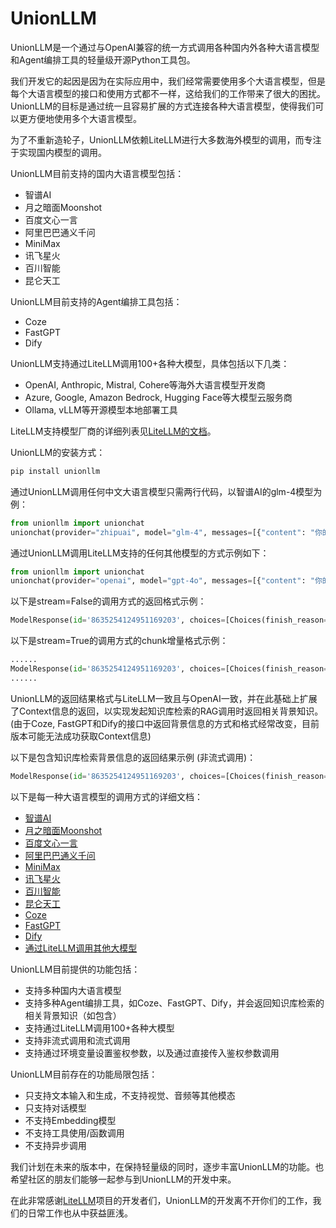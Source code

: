 # UnionLLM

UnionLLM是一个通过与OpenAI兼容的统一方式调用各种国内外各种大语言模型和Agent编排工具的轻量级开源Python工具包。

我们开发它的起因是因为在实际应用中，我们经常需要使用多个大语言模型，但是每个大语言模型的接口和使用方式都不一样，这给我们的工作带来了很大的困扰。UnionLLM的目标是通过统一且容易扩展的方式连接各种大语言模型，使得我们可以更方便地使用多个大语言模型。

为了不重新造轮子，UnionLLM依赖LiteLLM进行大多数海外模型的调用，而专注于实现国内模型的调用。

UnionLLM目前支持的国内大语言模型包括：
- 智谱AI
- 月之暗面Moonshot
- 百度文心一言
- 阿里巴巴通义千问
- MiniMax
- 讯飞星火
- 百川智能
- 昆仑天工

UnionLLM目前支持的Agent编排工具包括：
- Coze
- FastGPT
- Dify

UnionLLM支持通过LiteLLM调用100+各种大模型，具体包括以下几类：
- OpenAI, Anthropic, Mistral, Cohere等海外大语言模型开发商
- Azure, Google, Amazon Bedrock, Hugging Face等大模型云服务商
- Ollama, vLLM等开源模型本地部署工具

LiteLLM支持模型厂商的详细列表见[LiteLLM的文档](https://docs.litellm.ai/docs/providers)。


UnionLLM的安装方式：
```bash
pip install unionllm
```

通过UnionLLM调用任何中文大语言模型只需两行代码，以智谱AI的glm-4模型为例：
```python
from unionllm import unionchat
unionchat(provider="zhipuai", model="glm-4", messages=[{"content": "你的开发者是谁？", "role": "user"}], stream=False)
```

通过UnionLLM调用LiteLLM支持的任何其他模型的方式示例如下：
```python
from unionllm import unionchat
unionchat(provider="openai", model="gpt-4o", messages=[{"content": "你的开发者是谁？", "role": "user"}], stream=True)
```

以下是stream=False的调用方式的返回格式示例：
```python
ModelResponse(id='8635254124951169203', choices=[Choices(finish_reason='stop', index=0, message=Message(content='我是人工智能助手。', role='assistant'))], created=1715570856, model=model, object='chat.completion', system_fingerprint=None, usage=Usage(prompt_tokens=9, completion_tokens=27, total_tokens=36))
```

以下是stream=True的调用方式的chunk增量格式示例：
```python
......
ModelResponse(id='8635254124951169203', choices=[Choices(finish_reason='stop', index=0, message=Message(content='我是人工智能助手。', role='assistant'))], created=1715570856, model=model, object='chat.completion', system_fingerprint=None, usage=Usage(prompt_tokens=9, completion_tokens=27, total_tokens=36))
......
```

UnionLLM的返回结果格式与LiteLLM一致且与OpenAI一致，并在此基础上扩展了Context信息的返回，以实现发起知识库检索的RAG调用时返回相关背景知识。(由于Coze, FastGPT和Dify的接口中返回背景信息的方式和格式经常改变，目前版本可能无法成功获取Context信息)

以下是包含知识库检索背景信息的返回结果示例 (非流式调用)：
```python
ModelResponse(id='8635254124951169203', choices=[Choices(finish_reason='stop', index=0, message=Message(content='我是人工智能助手。', role='assistant'))], created=1715570856, model=model, object='chat.completion', system_fingerprint=None, usage=Usage(prompt_tokens=9, completion_tokens=27, total_tokens=36),context=[Context(id=1, content='retrieved context information 1', score=0.96240234375), Context(id=2, content='retrieved context information 2', score=0.7978515625), Context(id=3, content='retrieved context information 3', score=0.71142578125)])
```

以下是每一种大语言模型的调用方式的详细文档：
- [智谱AI](docs/zhipuai.md)
- [月之暗面Moonshot](docs/moonshot.md)
- [百度文心一言](docs/baidu.md)
- [阿里巴巴通义千问](docs/qwen.md)
- [MiniMax](docs/minimax.md)
- [讯飞星火](docs/xunfei.md)
- [百川智能](docs/baichuan.md)
- [昆仑天工](docs/tiangong.md)
- [Coze](docs/coze.md)
- [FastGPT](docs/fastgpt.md)
- [Dify](docs/dify.md)
- [通过LiteLLM调用其他大模型](docs/litellm.md)

UnionLLM目前提供的功能包括：
- 支持多种国内大语言模型
- 支持多种Agent编排工具，如Coze、FastGPT、Dify，并会返回知识库检索的相关背景知识（如包含）
- 支持通过LiteLLM调用100+各种大模型
- 支持非流式调用和流式调用
- 支持通过环境变量设置鉴权参数，以及通过直接传入鉴权参数调用

UnionLLM目前存在的功能局限包括：
- 只支持文本输入和生成，不支持视觉、音频等其他模态
- 只支持对话模型
- 不支持Embedding模型
- 不支持工具使用/函数调用
- 不支持异步调用

我们计划在未来的版本中，在保持轻量级的同时，逐步丰富UnionLLM的功能。也希望社区的朋友们能够一起参与到UnionLLM的开发中来。

在此非常感谢[LiteLLM](https://github.com/BerriAI/litellm)项目的开发者们，UnionLLM的开发离不开你们的工作，我们的日常工作也从中获益匪浅。